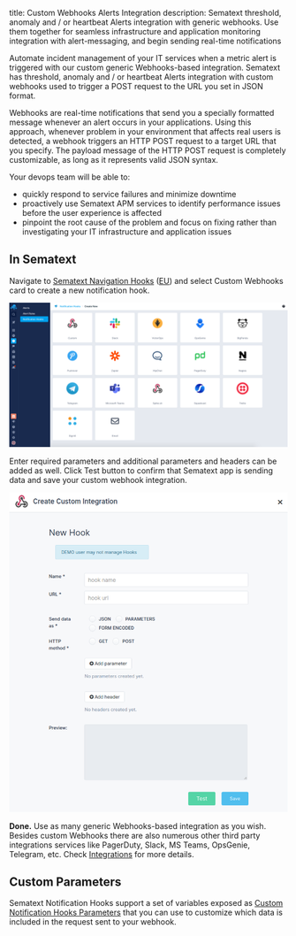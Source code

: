 title: Custom Webhooks Alerts Integration
description: Sematext threshold, anomaly and / or heartbeat Alerts integration with generic webhooks. Use them together for seamless infrastructure and application monitoring integration with alert-messaging, and begin sending real-time notifications 

Automate incident management of your IT services when a metric alert is triggered with our custom generic Webhooks-based integration. Sematext has threshold, anomaly and / or heartbeat Alerts integration with custom webhooks used to trigger a POST request to the URL you set in JSON format. 

Webhooks are real-time notifications that send you a specially formatted message whenever an alert occurs in your applications. Using this approach, whenever problem in your environment that affects real users is detected, a webhook triggers an HTTP POST request to a target URL that you specify. The payload message of the HTTP POST request is completely customizable, as long as it represents valid JSON syntax.

Your devops team will be able to:

- quickly respond to service failures and minimize downtime
- proactively use Sematext APM services to identify performance issues before the user experience is affected
- pinpoint the root cause of the problem and focus on fixing rather than investigating your IT infrastructure and application issues

## **In Sematext**

Navigate to [Sematext Navigation Hooks](https://apps.sematext.com/ui/hooks/create) ([EU](https://apps.eu.sematext.com/ui/hooks/create)) and select Custom Webhooks card to create a new notification hook.

![Sematext Notification Hooks](../images/integrations/sematext-notification-hooks.png "Sematext Notification Hook")

Enter required parameters and additional parameters and headers can be added as well. Click Test button to confirm that Sematext app is sending data and save your custom webhook integration.

![Custom Webhooks Integration](../images/integrations/custom-webhook.png "Create Custom Webhooks Integration")

**Done.** Use as many generic Webhooks-based integration as you wish.  Besides custom Webhooks there are also numerous other third party integrations services like PagerDuty, Slack, MS Teams, OpsGenie, Telegram, etc. Check [Integrations](../integration/) for more details.

## Custom Parameters

Sematext Notification Hooks support a set of variables exposed as [Custom Notification Hooks Parameters](../integration/alerts-webhooks-integration/) that you can use to customize which data is included in the request sent to your webhook.
